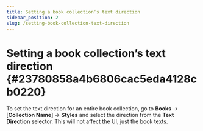 ```yaml
---
title: Setting a book collection’s text direction
sidebar_position: 2
slug: /setting-book-collection-text-direction
---
```




# Setting a book collection’s text direction {#23780858a4b6806cac5eda4128cb0220}


To set the text direction for an entire book collection, go to **Books** → [**Collection Name**] → **Styles** and select the direction from the **Text Direction** selector. This will not affect the UI, just the book texts.

